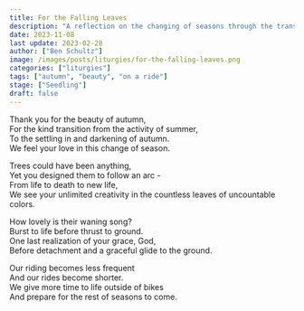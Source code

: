 ```yaml
---
title: For the Falling Leaves
description: "A reflection on the changing of seasons through the transformation of leaves from the lush greens of spring and summer to the vibrant autumnal shades."
date: 2023-11-08
last update: 2023-02-28
author: ["Ben Schultz"]
image: /images/posts/liturgies/for-the-falling-leaves.png
categories: ["liturgies"]
tags: ["autumn", "beauty", "on a ride"]
stage: ["Seedling"]
draft: false
---
```


Thank you for the beauty of autumn,  
For the kind transition from the activity of summer,  
To the settling in and darkening of autumn.  
We feel your love in this change of season.

Trees could have been anything,  
Yet you designed them to follow an arc -  
From life to death to new life,  
We see your unlimited creativity in the countless leaves of uncountable colors.

How lovely is their waning song?  
Burst to life before thrust to ground.  
One last realization of your grace, God,  
Before detachment and a graceful glide to the ground.

Our riding becomes less frequent  
And our rides become shorter.  
We give more time to life outside of bikes  
And prepare for the rest of seasons to come.
